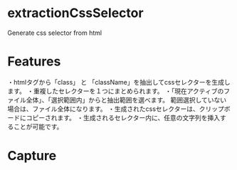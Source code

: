 # extractionCssSelector

Generate css selector from html

# Features

・htmlタグから「class」 と 「className」を抽出してcssセレクターを生成します。
・重複したセレクターを１つにまとめられます。
・「現在アクティブのファイル全体」、「選択範囲内」からと抽出範囲を選べます。
  範囲選択していない場合は、ファイル全体になります。
・生成されたcssセレクターは、クリップボードにコピーされます。
・生成されるセレクター内に、任意の文字列を挿入することが可能です。

# Capture
